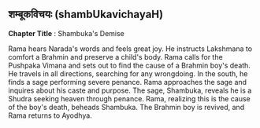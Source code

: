 ## शम्बूकविचयः (shambUkavichayaH)
**Chapter Title** : Shambuka's Demise

Rama hears Narada's words and feels great joy. He instructs Lakshmana to comfort a Brahmin and preserve a child's body. Rama calls for the Pushpaka Vimana and sets out to find the cause of a Brahmin boy's death. He travels in all directions, searching for any wrongdoing. In the south, he finds a sage performing severe penance. Rama approaches the sage and inquires about his caste and purpose. The sage, Shambuka, reveals he is a Shudra seeking heaven through penance. Rama, realizing this is the cause of the boy's death, beheads Shambuka. The Brahmin boy is revived, and Rama returns to Ayodhya.
